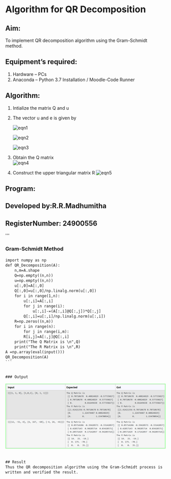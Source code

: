 # Algorithm for QR Decomposition
## Aim:
To implement QR decomposition algorithm using the Gram-Schmidt method.
## Equipment’s required:
1.	Hardware – PCs
2.	Anaconda – Python 3.7 Installation / Moodle-Code Runner
## Algorithm:
1.	Intialize the matrix Q and u
2.	The vector u and e is given by

    ![eqn1](./ex4.jpg)

    ![eqn2](./ex6.jpg)

    ![eqn3](./ex3.jpg)

3.	Obtain the Q matrix   
    ![eqn4](./ex1.jpg)
4.	Construct the upper triangular matrix R
    ![eqn5](./ex2.jpg)



## Program:
## Developed by:R.R.Madhumitha
## RegisterNumber: 24900556
'''


### Gram-Schmidt Method
    import numpy as np
    def QR_Decomposition(A):
        n,m=A.shape
        Q=np.empty((n,n))
        u=np.empty((n,n))
        u[:,0]=A[:,0]
        Q[:,0]=u[:,0]/np.linalg.norm(u[:,0])
        for i in range(1,n):
            u[:,i]=A[:,i]
            for j in range(i):
                u[:,i]-=(A[:,i]@Q[:,j])*Q[:,j]
            Q[:,i]=u[:,i]/np.linalg.norm(u[:,i])
        R=np.zeros((n,m))
        for i in range(n):
            for j in range(i,m):
            R[i,j]=A[:,j]@Q[:,i]
        print("The Q Matrix is \n",Q)
        print("The R Matrix is \n",R)
    A =np.array(eval(input()))
    QR_Decomposition(A)
    ```







```

### Output
```
![alt text](<Screenshot 2024-12-06 070108.png>)

```

## Result
Thus the QR decomposition algorithm using the Gram-Schmidt process is written and verified the result.
